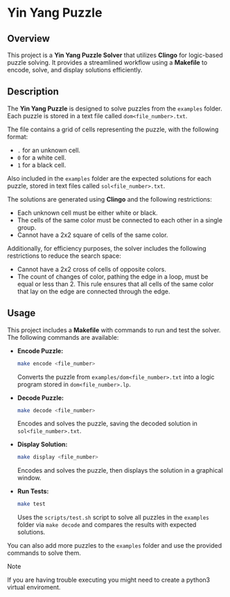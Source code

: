 # Yin Yang Puzzle

## Overview
This project is a **Yin Yang Puzzle Solver** that utilizes **Clingo** for logic-based puzzle solving. It provides a streamlined workflow using a **Makefile** to encode, solve, and display solutions efficiently.

## Description

The **Yin Yang Puzzle** is designed to solve puzzles from the `examples` folder. Each puzzle is stored in a text file called `dom<file_number>.txt`. 

The file contains a grid of cells representing the puzzle, with the following format:

  - `.` for an unknown cell.
  - `0` for a white cell.
  - `1` for a black cell.

Also included in the `examples` folder are the expected solutions for each puzzle, stored in text files called `sol<file_number>.txt`. 

The solutions are generated using **Clingo** and the following restrictions:

  - Each unknown cell must be either white or black.
  - The cells of the same color must be connected to each other in a single group.
  - Cannot have a 2x2 square of cells of the same color.

Additionally, for efficiency purposes, the solver includes the following restrictions to reduce the search space:
  
  - Cannot have a 2x2 cross of cells of opposite colors.
  - The count of changes of color, pathing the edge in a loop, must be equal or less than 2. This rule ensures that all cells of the same color that lay on the edge are connected through the edge.


## Usage
This project includes a **Makefile** with commands to run and test the solver. The following commands are available:

- **Encode Puzzle:**
  ```sh
  make encode <file_number>
  ```
  Converts the puzzle from `examples/dom<file_number>.txt` into a logic program stored in `dom<file_number>.lp`.

- **Decode Puzzle:**
  ```sh
  make decode <file_number>
  ```
  Encodes and solves the puzzle, saving the decoded solution in `sol<file_number>.txt`.

- **Display Solution:**
  ```sh
  make display <file_number>
  ```
  Encodes and solves the puzzle, then displays the solution in a graphical window.

- **Run Tests:**
  ```sh
  make test
  ```
  Uses the `scripts/test.sh` script to solve all puzzles in the `examples` folder via `make decode` and compares the results with expected solutions.

You can also add more puzzles to the `examples` folder and use the provided commands to solve them.

> [!NOTE]  
> If you are having trouble executing you might need to create a python3 virtual enviroment.
